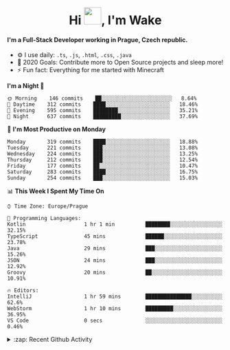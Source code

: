<h1 align="center">Hi <img src="https://raw.githubusercontent.com/MrWakeCZ/MrWakeCZ/master/Hi.gif" width="40px" />, I'm Wake</h1>

#### I'm a Full-Stack Developer working in Prague, Czech republic.
- ⚙️ I use daily: `.ts`, `.js`, `.html`, `.css`, `.java`
- 🥅 2020 Goals: Contribute more to Open Source projects and sleep more!
- ⚡ Fun fact: Everything for me started with Minecraft

<!--START_SECTION:waka-->
**I'm a Night 🦉** 

```text
🌞 Morning    146 commits    ██░░░░░░░░░░░░░░░░░░░░░░░   8.64% 
🌆 Daytime    312 commits    ████░░░░░░░░░░░░░░░░░░░░░   18.46% 
🌃 Evening    595 commits    ████████░░░░░░░░░░░░░░░░░   35.21% 
🌙 Night      637 commits    █████████░░░░░░░░░░░░░░░░   37.69%

```
📅 **I'm Most Productive on Monday** 

```text
Monday       319 commits    ████░░░░░░░░░░░░░░░░░░░░░   18.88% 
Tuesday      221 commits    ███░░░░░░░░░░░░░░░░░░░░░░   13.08% 
Wednesday    224 commits    ███░░░░░░░░░░░░░░░░░░░░░░   13.25% 
Thursday     212 commits    ███░░░░░░░░░░░░░░░░░░░░░░   12.54% 
Friday       177 commits    ██░░░░░░░░░░░░░░░░░░░░░░░   10.47% 
Saturday     283 commits    ████░░░░░░░░░░░░░░░░░░░░░   16.75% 
Sunday       254 commits    ███░░░░░░░░░░░░░░░░░░░░░░   15.03%

```


📊 **This Week I Spent My Time On** 

```text
⌚︎ Time Zone: Europe/Prague

💬 Programming Languages: 
Kotlin                   1 hr 1 min          ████████░░░░░░░░░░░░░░░░░   32.15% 
TypeScript               45 mins             ██████░░░░░░░░░░░░░░░░░░░   23.78% 
Java                     29 mins             ███░░░░░░░░░░░░░░░░░░░░░░   15.26% 
JSON                     24 mins             ███░░░░░░░░░░░░░░░░░░░░░░   12.92% 
Groovy                   20 mins             ██░░░░░░░░░░░░░░░░░░░░░░░   10.91%

🔥 Editors: 
IntelliJ                 1 hr 59 mins        ███████████████░░░░░░░░░░   62.6% 
WebStorm                 1 hr 10 mins        █████████░░░░░░░░░░░░░░░░   36.95% 
VS Code                  0 secs              ░░░░░░░░░░░░░░░░░░░░░░░░░   0.46%

```


<!--END_SECTION:waka-->

<details>
  <summary>:zap: Recent Github Activity</summary>

<!--START_SECTION:activity-->
1. 🎉 Merged PR [#6](https://github.com/craftmania-cz/craftlobby/pull/6) in [craftmania-cz/craftlobby](https://github.com/craftmania-cz/craftlobby)
2. 🎉 Merged PR [#14](https://github.com/craftmania-cz/craftmanager/pull/14) in [craftmania-cz/craftmanager](https://github.com/craftmania-cz/craftmanager)
3. 🎉 Merged PR [#89](https://github.com/waked-cz/corgi/pull/89) in [waked-cz/corgi](https://github.com/waked-cz/corgi)
4. 🎉 Merged PR [#2](https://github.com/craftmania-cz/craftcore/pull/2) in [craftmania-cz/craftcore](https://github.com/craftmania-cz/craftcore)
5. 🎉 Merged PR [#7](https://github.com/craftmania-cz/craftlobby/pull/7) in [craftmania-cz/craftlobby](https://github.com/craftmania-cz/craftlobby)
<!--END_SECTION:activity-->

</details>
